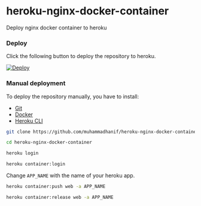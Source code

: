 # heroku-nginx-docker-container
Deploy nginx docker container to heroku

### Deploy

Click the following button to deploy the repository to heroku.

[![Deploy](https://www.herokucdn.com/deploy/button.svg)](https://heroku.com/deploy)

### Manual deployment

To deploy the repository manually, you have to install:

* [Git](https://git-scm.com/book/en/v2/Getting-Started-Installing-Git)
* [Docker](https://docs.docker.com/install/)
* [Heroku CLI](https://devcenter.heroku.com/articles/heroku-cli)

```bash
git clone https://github.com/muhammadhanif/heroku-nginx-docker-container.git
```

```bash
cd heroku-nginx-docker-container
```

```bash
heroku login
```

```bash
heroku container:login
```

Change `APP_NAME` with the name of your heroku app.

```bash
heroku container:push web -a APP_NAME
```

```bash
heroku container:release web -a APP_NAME
```
